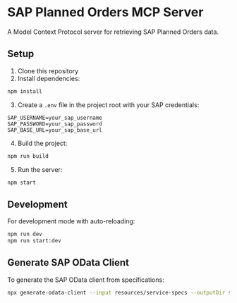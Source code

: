 # SAP Planned Orders MCP Server

A Model Context Protocol server for retrieving SAP Planned Orders data.

## Setup

1. Clone this repository
2. Install dependencies:
```bash
npm install
```

3. Create a `.env` file in the project root with your SAP credentials:
```
SAP_USERNAME=your_sap_username
SAP_PASSWORD=your_sap_password
SAP_BASE_URL=your_sap_base_url
```

4. Build the project:
```bash
npm run build
```

5. Run the server:
```bash
npm start
```

## Development

For development mode with auto-reloading:
```bash
npm run dev
npm run start:dev
```

## Generate SAP OData Client

To generate the SAP OData client from specifications:
```bash
npx generate-odata-client --input resources/service-specs --outputDir src/generated
```

